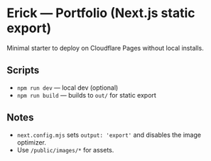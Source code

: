 # Erick — Portfolio (Next.js static export)

Minimal starter to deploy on Cloudflare Pages without local installs.

## Scripts
- `npm run dev` — local dev (optional)
- `npm run build` — builds to `out/` for static export

## Notes
- `next.config.mjs` sets `output: 'export'` and disables the image optimizer.
- Use `/public/images/*` for assets.
